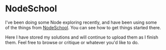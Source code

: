 # NodeSchool

I've been doing some Node exploring recently, and have been using some of the things from [NodeSchool](http://nodeschool.io/). You can see how to get things started there.

Here I have stored my solutions and will continue to upload them as I finish them. Feel free to browse or critique or whatever you'd like to do.